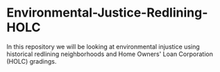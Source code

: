 # Environmental-Justice-Redlining-HOLC
In this repository we will be looking at environmental injustice using historical redlining neighborhoods and Home Owners' Loan Corporation (HOLC) gradings.
